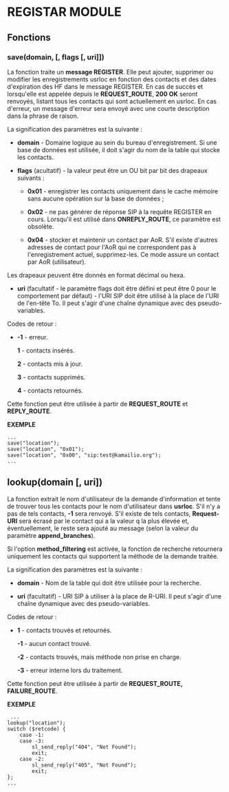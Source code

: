 # REGISTAR MODULE


## Fonctions

### save(domain, [, flags [, uri]])

La fonction traite un **message REGISTER**. Elle peut ajouter, supprimer ou modifier les enregistrements usrloc en fonction des contacts et des dates d'expiration des HF dans le message REGISTER. 
En cas de succès et lorsqu'elle est appelée depuis le **REQUEST_ROUTE**, **200 OK** seront renvoyés, listant tous les contacts qui sont actuellement en usrloc. 
En cas d'erreur, un message d'erreur sera envoyé avec une courte description dans la phrase de raison.

La signification des paramètres est la suivante :

  * **domain** - Domaine logique au sein du bureau d'enregistrement. Si une base de données est utilisée, il doit s'agir du nom de la table qui stocke les contacts.

  * **flags** (acultatif) - la valeur peut être un OU bit par bit des drapeaux suivants :

       * **0x01** - enregistrer les contacts uniquement dans le cache mémoire sans aucune opération sur la base de données ;

       * **0x02** - ne pas générer de réponse SIP à la requête REGISTER en cours. Lorsqu'il est utilisé dans **ONREPLY_ROUTE**, ce paramètre est obsolète.

       * **0x04** - stocker et maintenir un contact par AoR. S'il existe d'autres adresses de contact pour l'AoR qui ne correspondent pas à l'enregistrement actuel, supprimez-les. Ce mode assure un contact par AoR (utilisateur).

Les drapeaux peuvent être donnés en format décimal ou hexa.

  * **uri** (facultatif - le paramètre flags doit être défini et peut être 0 pour le comportement par défaut) - l'URI SIP doit être utilisé à la place de l'URI de l'en-tête To. Il peut s'agir d'une chaîne dynamique avec des pseudo-variables.

Codes de retour :

*  **-1** - erreur.

   **1** - contacts insérés.

   **2** - contacts mis à jour.

   **3** - contacts supprimés.

   **4** - contacts retournés.

Cette fonction peut être utilisée à partir de **REQUEST_ROUTE** et **REPLY_ROUTE**.

**EXEMPLE**

    ...
    save("location");
    save("location", "0x01");
    save("location", "0x00", "sip:test@kamailio.org");
    ...
    
    
## lookup(domain [, uri])

La fonction extrait le nom d'utilisateur de la demande d'information et tente de trouver tous les contacts pour le nom d'utilisateur dans **usrloc**. S'il n'y a pas de tels contacts, **-1** sera renvoyé. S'il existe de tels contacts, **Request-URI** sera écrasé par le contact qui a la valeur q la plus élevée et, éventuellement, le reste sera ajouté au message (selon la valeur du paramètre **append_branches**).

Si l'option **method_filtering** est activée, la fonction de recherche retournera uniquement les contacts qui supportent la méthode de la demande traitée.

La signification des paramètres est la suivante :

 * **domain** - Nom de la table qui doit être utilisée pour la recherche.

 * **uri** (facultatif) - URI SIP à utiliser à la place de R-URI. Il peut s'agir d'une chaîne dynamique avec des pseudo-variables.

Codes de retour :

* **1** - contacts trouvés et retournés.

  **-1** - aucun contact trouvé.

  **-2** - contacts trouvés, mais méthode non prise en charge.

  **-3** - erreur interne lors du traitement.

Cette fonction peut être utilisée à partir de **REQUEST_ROUTE, FAILURE_ROUTE**.

**EXEMPLE**

     ...
    lookup("location");
    switch ($retcode) {
        case -1:
        case -3:
            sl_send_reply("404", "Not Found");
            exit;
        case -2:
            sl_send_reply("405", "Not Found");
            exit;
    };
    ...
